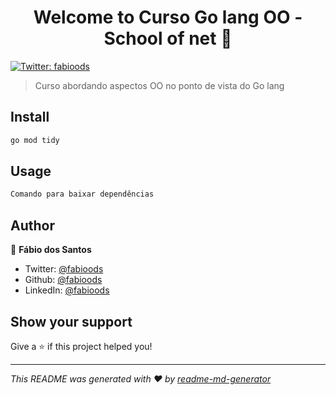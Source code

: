 <h1 align="center">Welcome to Curso Go lang OO - School of net 👋</h1>
<p>
  <a href="https://twitter.com/fabioods" target="_blank">
    <img alt="Twitter: fabioods" src="https://img.shields.io/twitter/follow/fabioods.svg?style=social" />
  </a>
</p>

> Curso abordando aspectos OO no ponto de vista do Go lang

## Install

```sh
go mod tidy
```

## Usage

```sh
Comando para baixar dependências
```

## Author

👤 **Fábio dos Santos**

* Twitter: [@fabioods](https://twitter.com/fabioods)
* Github: [@fabioods](https://github.com/fabioods)
* LinkedIn: [@fabioods](https://linkedin.com/in/fabioods)

## Show your support

Give a ⭐️ if this project helped you!

***
_This README was generated with ❤️ by [readme-md-generator](https://github.com/kefranabg/readme-md-generator)_